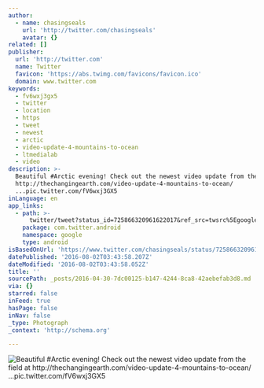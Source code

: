 ```yaml
---
author:
  - name: chasingseals
    url: 'http://twitter.com/chasingseals'
    avatar: {}
related: []
publisher:
  url: 'http://twitter.com'
  name: Twitter
  favicon: 'https://abs.twimg.com/favicons/favicon.ico'
  domain: www.twitter.com
keywords:
  - fv6wxj3gx5
  - twitter
  - location
  - https
  - tweet
  - newest
  - arctic
  - video-update-4-mountains-to-ocean
  - ltmedialab
  - video
description: >-
  Beautiful #Arctic evening! Check out the newest video update from the field at
  http://thechangingearth.com/video-update-4-mountains-to-ocean/
  ...pic.twitter.com/fV6wxj3GX5
inLanguage: en
app_links:
  - path: >-
      twitter/tweet?status_id=725866320961622017&ref_src=twsrc%5Egoogle%7Ctwcamp%5Eandroidseo%7Ctwgr%5Estatus%7Ctwterm%5E725866320961622017
    package: com.twitter.android
    namespace: google
    type: android
isBasedOnUrl: 'https://www.twitter.com/chasingseals/status/725866320961622017/photo/1'
datePublished: '2016-08-02T03:43:58.207Z'
dateModified: '2016-08-02T03:43:58.052Z'
title: ''
sourcePath: _posts/2016-04-30-7dc00125-b147-4244-8ca8-42aebefab3d8.md
via: {}
starred: false
inFeed: true
hasPage: false
inNav: false
_type: Photograph
_context: 'http://schema.org'

---
```

![Beautiful #Arctic evening! Check out the newest video update from the field at http://thechangingearth.com/video-update-4-mountains-to-ocean/ ...pic.twitter.com/fV6wxj3GX5](https://pbs.twimg.com/media/ChLLf-bVEAEQr-x.jpg:large)